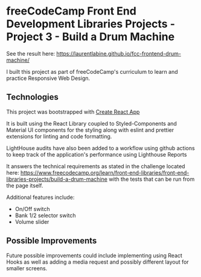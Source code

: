 # freeCodeCamp Front End Development Libraries Projects - Project 3 - Build a Drum Machine

See the result here: https://laurentlabine.github.io/fcc-frontend-drum-machine/

I built this project as part of freeCodeCamp's curriculum to learn and practice Responsive Web Design.

## Technologies

This project was bootstrapped with [Create React App](https://github.com/facebook/create-react-app)

It is built using the React Library coupled to Styled-Components and Material UI components for the styling along with eslint and prettier extensions for linting and code formatting.

LightHouse audits have also been added to a workflow using github actions to keep track of the application's performance using Lighthouse Reports

It answers the technical requirements as stated in the challenge located here: https://www.freecodecamp.org/learn/front-end-libraries/front-end-libraries-projects/build-a-drum-machine with the tests that can be run from the page itself.

Additional features include:

* On/Off switch
* Bank 1/2 selector switch
* Volume slider

## Possible Improvements

Future possible improvements could include implementing using React Hooks as well as adding a media request and possibly different layout for smaller screens. 
